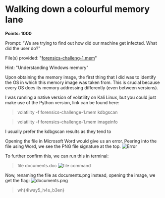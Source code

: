 # Walking down a colourful memory lane
**Points: 1000**

Prompt: "We are trying to find out how did our machine get infected. What did the user do?"

File(s) provided: "[forensics-challeng-1.mem](forensics-challeng-1.mem)"

Hint: "Understanding Windows memory"

Upon obtaining the memory image, the first thing that I did was to identify the OS in which this memory image was taken from. This is crucial because every OS does its memory addressing differently (even between versions).

I was running a native version of volatility on Kali Linux, but you could just make use of the Python version, link can be found here:
> volatility -f forensics-challenge-1.mem kdbgscan

> volatility -f forensics-challenge-1.mem imageinfo

I usually prefer the kdbgscan results as they tend to


Opening the file in Microsoft Word would give us an error.
Peering into the file using Word, we see the PNG file signature at the top.
![Error](word.png)

To further confirm this, we can run this in terminal:
> file documents.doc
![file command](file.png)

Now, renaming the file as documents.png instead, opening the image, we get the flag:
![documents.png](documents.png)
> wh{4lway5_h4s_b3en}
